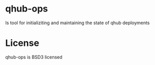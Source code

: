 # qhub-ops

Is tool for initializiting and maintaining the state of qhub
deployments

# License

qhub-ops is BSD3 licensed


